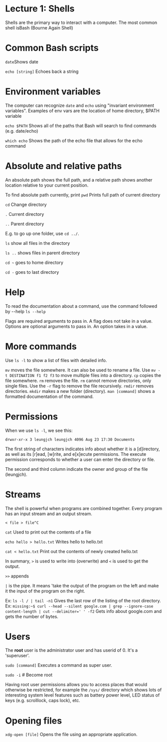 # Lecture 1: Shells
Shells are the primary way to interact with a computer. The most common shell isBash (Bourne Again Shell)

# Common Bash scripts
`date`Shows date

`echo [string]` Echoes back a string

# Environment variables
The computer can recognize `date` and `echo` using "invariant environment variables". Examples of env vars are the location of home directory, $PATH variable

`echo $PATH` Shows all of the paths that Bash will search to find commands (e.g. date/echo)

`which echo` Shows the path of the echo file that allows for the echo command

# Absolute and relative paths
An absolute path shows the full path, and a relative path shows another location relative to your current position.

To find absolute path currently, print
`pwd` Prints full path of current directory

`cd` Change directory

`.` Current directory

`..` Parent directory

E.g. to go up one folder, use `cd ../`. 

`ls` show all files in the directory

`ls ..` shows files in parent directory

`cd ~` goes to home directory

`cd -` goes to last directory

# Help
To read the documentation about a command, use the command followed by --help
`ls --help`

Flags are required arguments to pass in. A flag does not take in a value.
Options are optional arguments to pass in. An option takes in a value.


# More commands
Use `ls -l` to show a list of files with detailed info.

`mv` moves the file somewhere. It can also be used to rename a file. Use `mv -t DESTINATION f1 f2 f3` to move multiple files into a directory. 
`cp` copies the file somewhere. 
`rm` removes the file. `rm` cannot remove directories, only single files. Use the `-r` flag to remove the file recursively. 
`rmdir` removes directories.
`mkdir` makes a new folder (directory).
`man [command]`  shows a formatted documentation of the command.

# Permissions
When we use `ls -l`, we see this:
```
drwxr-xr-x 3 leungjch leungjch 4096 Aug 23 17:30 Documents
```
The first string of characters indicates info about whether it is a [d]irectory, as well as its [r]ead, [w]rite, and e[x]ecute permissions. The execute permission corresponds to whether a user can enter the directory or file. 

The second and third column indicate the owner and group of the file (leungjch). 

# Streams
The shell is powerful when programs are combined together.
Every program has an input stream and an output stream.

```
< file > file^C

```
`cat` Used to print out the contents of a file

`echo hello > hello.txt` Writes hello to hello.txt

`cat < hello.txt` Print out the contents of newly created hello.txt

In summary, `>` is used to write into (overwrite) and `<` is used to get the output.

`>>` appends

`|` is the pipe. It means 'take the output of the program on the left and make it the input of the program on the right.

Ex: `ls -l / | tail -n1` Gives the last row of the listing of the root directory. 
Ex: `missing:~$ curl --head --silent google.com | grep --ignore-case content-length | cut --delimiter=' ' -f2` Gets info about google.com and gets the number of bytes.

# Users
The **root** user is the administrator user and has userid of 0. It's a 'superuser'. 

`sudo [command]` Executes a command as super user. 

`sudo -i` # Become root

Having root user permissions allows you to access places that would otherwise be restricted, for example the `/sys/` directory which shows lots of interesting system level features such as battery power level, LED status of keys (e.g. scrolllock, caps lock), etc.

# Opening files
`xdg-open [file]` Opens the file using an appropriate application.
